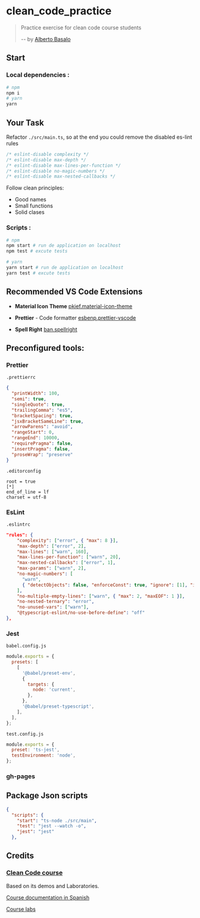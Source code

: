# clean_code_practice

> Practice exercise for clean code course students
>
> -- by [Alberto Basalo](https://twitter.com/albertobasalo)

## Start

### Local dependencies :

```bash
# npm
npm i
# yarn
yarn
```

## Your Task

Refactor `./src/main.ts`, so at the end you could remove the disabled es-lint rules

```ts
/* eslint-disable complexity */
/* eslint-disable max-depth */
/* eslint-disable max-lines-per-function */
/* eslint-disable no-magic-numbers */
/* eslint-disable max-nested-callbacks */
```

Follow clean principles:

- Good names
- Small functions
- Solid clases

### Scripts :

```bash
# npm
npm start # run de application on localhost
npm test # excute tests

# yarn
yarn start # run de application on localhost
yarn test # excute tests
```

## Recommended VS Code Extensions

- **Material Icon Theme** [pkief.material-icon-theme](https://marketplace.visualstudio.com/items?itemName=PKief.material-icon-theme)

- **Prettier** - Code formatter [esbenp.prettier-vscode](https://marketplace.visualstudio.com/items?itemName=esbenp.prettier-vscode)

- **Spell Right** [ban.spellright](https://marketplace.visualstudio.com/items?itemName=ban.spellright)

## Preconfigured tools:

### Prettier

`.prettierrc`

```json
{
  "printWidth": 100,
  "semi": true,
  "singleQuote": true,
  "trailingComma": "es5",
  "bracketSpacing": true,
  "jsxBracketSameLine": true,
  "arrowParens": "avoid",
  "rangeStart": 0,
  "rangeEnd": 10000,
  "requirePragma": false,
  "insertPragma": false,
  "proseWrap": "preserve"
}
```

`.editorconfig`

```
root = true
[*]
end_of_line = lf
charset = utf-8
```

### EsLint

`.eslintrc`

```json
"rules": {
    "complexity": ["error", { "max": 8 }],
    "max-depth": ["error", 2],
    "max-lines": ["warn", 160],
    "max-lines-per-function": ["warn", 20],
    "max-nested-callbacks": ["error", 1],
    "max-params": ["warn", 2],
    "no-magic-numbers": [
      "warn",
      { "detectObjects": false, "enforceConst": true, "ignore": [1], "ignoreArrayIndexes": true }
    ],
    "no-multiple-empty-lines": ["warn", { "max": 2, "maxEOF": 1 }],
    "no-nested-ternary": "error",
    "no-unused-vars": ["warn"],
    "@typescript-eslint/no-use-before-define": "off"
},
```

### Jest

`babel.config.js`

```js
module.exports = {
  presets: [
    [
      '@babel/preset-env',
      {
        targets: {
          node: 'current',
        },
      },
      '@babel/preset-typescript',
    ],
  ],
};
```

`test.config.js`

```js
module.exports = {
  preset: 'ts-jest',
  testEnvironment: 'node',
};
```

### gh-pages

## Package Json scripts

```json
{
  "scripts": {
    "start": "ts-node ./src/main",
    "test": "jest --watch -o",
    "jest": "jest"
  },
```

## Credits

### [Clean Code course](https://www.trainingit.es/index.php/producto/curso-clean-code/)

Based on its demos and Laboratories.

[Course documentation in Spanish ](https://github.com/BitAdemy/CleanCode)

[Course labs](https://github.com/cleancodeTrIT/CleanCodeLab)

